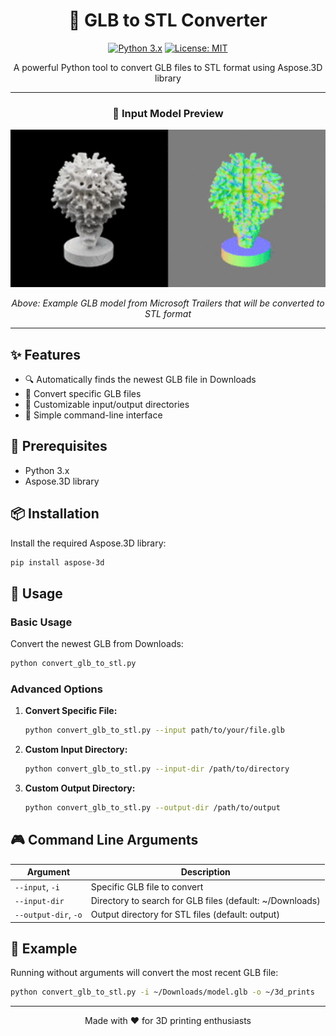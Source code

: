 <div align="center">

# 🔄 GLB to STL Converter

[![Python 3.x](https://img.shields.io/badge/python-3.x-blue.svg)](https://www.python.org/downloads/)
[![License: MIT](https://img.shields.io/badge/License-MIT-yellow.svg)](https://opensource.org/licenses/MIT)

A powerful Python tool to convert GLB files to STL format using Aspose.3D library

---

### 🎥 Input Model Preview

<p align="center">
  <img src="media/output.gif" alt="Input GLB Model" width="600"/>
</p>

<i>Above: Example GLB model from Microsoft Trailers that will be converted to STL format</i>

---

</div>

## ✨ Features

- 🔍 Automatically finds the newest GLB file in Downloads
- 🎯 Convert specific GLB files
- 📁 Customizable input/output directories
- 🚀 Simple command-line interface

## 🔧 Prerequisites

- Python 3.x
- Aspose.3D library

## 📦 Installation

Install the required Aspose.3D library:

```bash
pip install aspose-3d
```

## 🚀 Usage

### Basic Usage
Convert the newest GLB from Downloads:
```bash
python convert_glb_to_stl.py
```

### Advanced Options

1. **Convert Specific File:**
   ```bash
   python convert_glb_to_stl.py --input path/to/your/file.glb
   ```

2. **Custom Input Directory:**
   ```bash
   python convert_glb_to_stl.py --input-dir /path/to/directory
   ```

3. **Custom Output Directory:**
   ```bash
   python convert_glb_to_stl.py --output-dir /path/to/output
   ```

## 🎮 Command Line Arguments

| Argument | Description |
|----------|-------------|
| `--input`, `-i` | Specific GLB file to convert |
| `--input-dir` | Directory to search for GLB files (default: ~/Downloads) |
| `--output-dir`, `-o` | Output directory for STL files (default: output) |

## 📝 Example

Running without arguments will convert the most recent GLB file:

```bash
python convert_glb_to_stl.py -i ~/Downloads/model.glb -o ~/3d_prints
```

<div align="center">

---

Made with ❤️ for 3D printing enthusiasts

</div>
